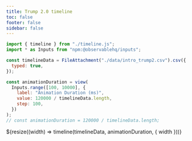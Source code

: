 ```yaml
---
title: Trump 2.0 timeline
toc: false
footer: false
sidebar: false
---
```


<head>
<link rel="stylesheet" href="./timeline.css">
</head>

<!-- imports -->

```js
import { timeline } from "./timeline.js";
import * as Inputs from "npm:@observablehq/inputs";
```

<!-- data -->

```js
const timelineData = FileAttachment("./data/intro_trump2.csv").csv({
  typed: true,
});
```

```js
const animationDuration = view(
  Inputs.range([100, 10000], {
    label: "Animation Duration (ms)",
    value: 120000 / timelineData.length,
    step: 100,
  })
);
// const animationDuration = 120000 / timelineData.length;
```

<!-- # Trump 2.0 timeline -->

<div class="timeline-container">
${resize((width) => timeline(timelineData, animationDuration, { width }))}
</div>
